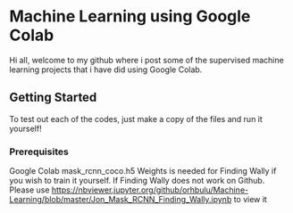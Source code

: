 # Machine Learning using Google Colab

Hi all, welcome to my github where i post some of the supervised machine learning projects that i have did using Google Colab.

## Getting Started

To test out each of the codes, just make a copy of the files and run it yourself!

### Prerequisites

Google Colab
mask_rcnn_coco.h5 Weights is needed for Finding Wally if you wish to train it yourself. 
If Finding Wally does not work on Github. Please use https://nbviewer.jupyter.org/github/orhbulu/Machine-Learning/blob/master/Jon_Mask_RCNN_Finding_Wally.ipynb to view it

